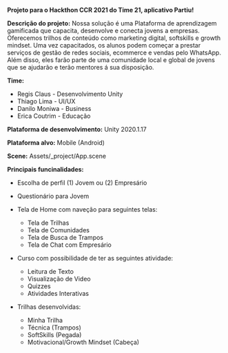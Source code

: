 **Projeto para o Hackthon CCR 2021 do Time 21, aplicativo Partiu!**

**Descrição do projeto:** Nossa solução é uma Plataforma de aprendizagem gamificada que capacita, desenvolve e conecta jovens a empresas. Oferecemos trilhos de conteúdo como marketing digital, softskills e growth mindset. Uma vez capacitados, os alunos podem começar a prestar serviços de gestão de redes sociais, ecommerce e vendas pelo WhatsApp. Além disso, eles farão parte de uma comunidade local e global de jovens que se ajudarão e terão mentores á sua disposição.

**Time:**
- Regis Claus - Desenvolvimento Unity
- Thiago Lima - UI/UX
- Danilo Moniwa - Business
- Erica Coutrim - Educação

**Plataforma de desenvolvimento:** Unity 2020.1.17

**Plataforma alvo:** Mobile (Android)

**Scene:** Assets/_project/App.scene

**Principais funcinalidades:**
- Escolha de perfil (1) Jovem ou (2) Empresário
- Questionário para Jovem

- Tela de Home com naveção para seguintes telas:
  - Tela de Trilhas
  - Tela de Comunidades
  - Tela de Busca de Trampos
  - Tela de Chat com Empresário

- Curso com possibilidade de ter as seguintes atividade:
  - Leitura de Texto
  - Visualização de Video
  - Quizzes
  - Atividades Interativas

- Trilhas desenvolvidas:
  - Minha Trilha
  - Técnica (Trampos)
  - SoftSkills (Pegada)
  - Motivacional/Growth Mindset (Cabeça)
